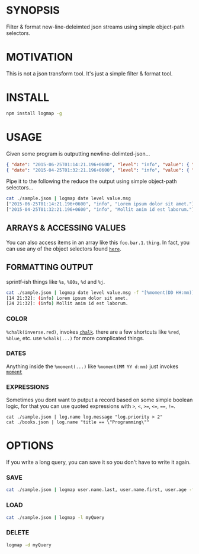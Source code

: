 # SYNOPSIS
Filter & format new-line-deleimted json streams using simple object-path selectors.

# MOTIVATION
This is not a json transform tool. It's just a simple filter & format tool.

# INSTALL
```bash
npm install logmap -g
```

# USAGE
Given some program is outputting newline-delimted-json...
```json
{ "date": "2015-06-25T01:14:21.196+0600", "level": "info", "value": { "msg": "Lorem ipsum dolor sit amet.", "sources": ["C++", "JS"] } }
{ "date": "2015-04-25T01:32:21.196+0600", "level": "info", "value": { "msg": "Mollit anim id est laborum.", "srouces": ["C++", "JS"] } }
```

Pipe it to the following the reduce the output using simple object-path selectors...

```bash
cat ./sample.json | logmap date level value.msg
["2015-06-25T01:14:21.196+0600", "info", "Lorem ipsum dolor sit amet."]
["2015-04-25T01:32:21.196+0600", "info", "Mollit anim id est laborum."]
```

## ARRAYS & ACCESSING VALUES
You can also access items in an array like this `foo.bar.1.thing`. In fact, you can use any 
of the object selectors found [`here`](https://github.com/mariocasciaro/object-path#usage).

## FORMATTING OUTPUT
sprintf-ish things like `%s`, `%80s`, `%d` and `%j`.
```bash
cat ./sample.json | logmap date level value.msg -f "[%moment(DD HH:mm)]: (%s) %s"
[14 21:32]: (info) Lorem ipsum dolor sit amet.
[24 21:32]: (info) Mollit anim id est laborum.
```

### COLOR
`%chalk(inverse.red)`, invokes [`chalk`](https://github.com/chalk/chalk). there are a few
shortcuts like `%red`, `%blue`, etc. use `%chalk(...)` for more complicated things.

### DATES
Anything inside the `%moment(...)` like `%moment(MM YY d:mm)` just invokes [`moment`](https://github.com/moment/moment)

### EXPRESSIONS
Sometimes you dont want to putput a record based on some simple boolean logic, for that
you can use quoted expressions with `>`, `<`, `>=`, `<=`, `==`, `!=`.

```
cat ./sample.json | log.name log.message "log.priority > 2"
cat ./books.json | log.name "title == \"Programming\""
```

# OPTIONS
If you write a long query, you can save it so you don't have to write it again.

### SAVE
```bash
cat ./sample.json | logmap user.name.last, user.name.first, user.age -f "%s, %s (%s)" -s myQuery
```

### LOAD
```bash
cat ./sample.json | logmap -l myQuery
```

### DELETE
```bash
logmap -d myQuery
```


